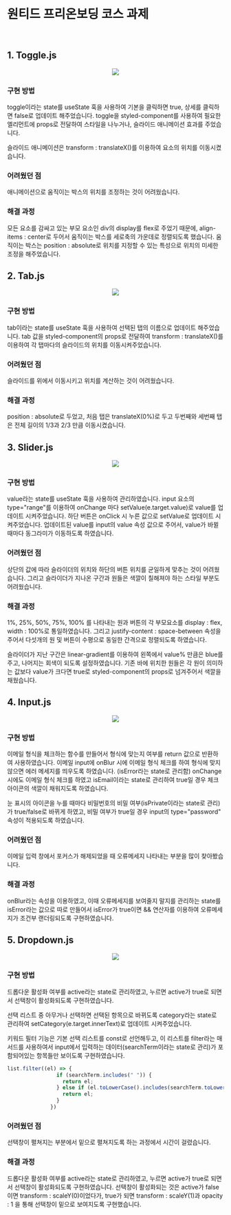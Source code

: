 # 원티드 프리온보딩 코스 과제
<br/>

## 1. Toggle.js
<p align="center"><img src="https://user-images.githubusercontent.com/94282246/164976529-7a3bd04d-63bd-4259-832c-ab1bc80afff9.gif"></p>

### 구현 방법
toggle이라는 state를 useState 훅을 사용하여 기본을 클릭하면 true, 상세를 클릭하면 false로 업데이트 해주었습니다.
toggle을 styled-component를 사용하여 필요한 엘리먼트에 props로 전달하여 스타일을 나누거나, 슬라이드 애니메이션 효과를 주었습니다.

슬라이드 애니메이션은 transform : translateX()를 이용하여 요소의 위치를 이동시켰습니다.


### 어려웠던 점
애니메이션으로 움직이는 박스의 위치를 조정하는 것이 어려웠습니다.

### 해결 과정
모든 요소를 감싸고 있는 부모 요소인 div의 display를 flex로 주었기 때문에, align-items : center로 두어서 움직이는 박스를 세로축의 가운데로 정렬되도록 했습니다.
움직이는 박스는 position : absolute로 위치를 지정할 수 있는 특성으로 위치의 미세한 조정을 해주었습니다.


## 2. Tab.js
<p align="center"><img src="https://user-images.githubusercontent.com/94282246/164976724-889e7373-5f96-446b-b085-d10014d042a8.gif"></p>

### 구현 방법
tab이라는 state를 useState 훅을 사용하여 선택된 탭의 이름으로 업데이트 해주었습니다.
tab 값을 styled-component의 props로 전달하여 transform : translateX()를 이용하여 각 탭마다의 슬라이드의 위치를 이동시켜주었습니다.

### 어려웠던 점
슬라이드를 위에서 이동시키고 위치를 계산하는 것이 어려웠습니다.

### 해결 과정
position : absolute로 두었고, 처음 탭은 translateX(0%)로 두고 두번째와 세번째 탭은 전체 길이의 1/3과 2/3 만큼 이동시켰습니다.


## 3. Slider.js
<p align="center"><img src="https://user-images.githubusercontent.com/94282246/164977552-314f1cf0-9def-45a0-8d3f-261c53f1f727.gif"></p>

### 구현 방법
value라는 state를 useState 훅을 사용하여 관리하였습니다.
input 요소의 type="range"를 이용하여 onChange 마다 setValue(e.target.value)로 value를 업데이트 시켜주었습니다.
하단 버튼은 onClick 시 누른 값으로 setValue로 업데이트 시켜주었습니다.
업데이트된 value를 input의 value 속성 값으로 주어서, value가 바뀔 때마다 동그라미가 이동하도록 하였습니다.


### 어려웠던 점
상단의 값에 따라 슬라이더의 위치와 하단의 버튼 위치를 균일하게 맞추는 것이 어려웠습니다.
그리고 슬라이더가 지나온 구간과 원들은 색깔이 칠해져야 하는 스타일 부분도 어려웠습니다.

### 해결 과정
1%, 25%, 50%, 75%, 100% 를 나타내는 원과 버튼의 각 부모요소를 display : flex, width : 100%로 통일하였습니다.
그리고 justify-content : space-between 속성을 주어서 다섯개의 원 및 버튼이 수평으로 동일한 간격으로 정렬되도록 하였습니다.

슬라이더가 지난 구간은 linear-gradient를 이용하여 왼쪽에서 value% 만큼은 blue를 주고, 나머지는 회색이 되도록 설정하였습니다.
기존 바에 위치한 원들은 각 원이 의미하는 값보다 value가 크다면 true로 styled-component의 props로 넘겨주어서 색깔을 채웠습니다.


## 4. Input.js
<p align="center"><img src="https://user-images.githubusercontent.com/94282246/164978959-59759ea1-737a-48d0-8cff-2dabc03da9f9.gif"></p>

### 구현 방법
이메일 형식을 체크하는 함수를 만들어서 형식에 맞는지 여부를 return 값으로 반환하여 사용하였습니다.
이메일 input에 onBlur 시에 이메일 형식 체크를 하여 형식에 맞지 않으면 에러 메세지를 띄우도록 하였습니다. (isError라는 state로 관리함)
onChange 시에도 이메일 형식 체크를 하였고 isEmail이라는 state로 관리하여 true일 경우 체크 아이콘의 색깔이 채워지도록 하였습니다.

눈 표시의 아이콘을 누를 때마다 비밀번호의 비밀 여부(isPrivate이라는 state로 관리)가 true/false로 바뀌게 하였고,
비밀 여부가 true일 경우 input의 type="password" 속성이 적용되도록 하였습니다.

### 어려웠던 점
이메일 입력 창에서 포커스가 해제되었을 때 오류메세지 나타내는 부분을 많이 찾아봤습니다.

### 해결 과정
onBlur라는 속성을 이용하였고, 이때 오류메세지를 보여줄지 말지를 관리하는 state를 isError라는 값으로 따로 만들어서
isError가 true이면 && 연산자를 이용하여 오류메세지가 조건부 랜더링되도록 구현하였습니다.

## 5. Dropdown.js
<p align="center"><img src="https://user-images.githubusercontent.com/94282246/164979107-16c2396f-b058-4e9e-8112-c0038d5477ea.gif"></p>

### 구현 방법
드롭다운 활성화 여부를 active라는 state로 관리하였고, 누르면 active가 true로 되면서 선택창이 활성화되도록 구현하였습니다.

선택 리스트 중 아무거나 선택하면 선택된 항목으로 바뀌도록 category라는 state로 관리하여 setCategory(e.target.innerText)로 업데이트 시켜주었습니다.

키워드 필터 기능은 기본 선택 리스트를 const로 선언해두고, 이 리스트를 filter라는 매서드를 사용하여서 input에서 입력하는 데이터(searchTerm이라는 state로 관리)가 포함되어있는 항목들만
보이도록 구현하였습니다.
```javascript
list.filter((el) => {
                if (searchTerm.includes(" ")) {
                  return el;
                } else if (el.toLowerCase().includes(searchTerm.toLowerCase())) {
                  return el;
                }
              })
```

### 어려웠던 점
선택창이 펼쳐지는 부분에서 밑으로 펼쳐지도록 하는 과정에서 시간이 걸렸습니다.

### 해결 과정
드롭다운 활성화 여부를 active라는 state로 관리하였고, 누르면 active가 true로 되면서 선택창이 활성화되도록 구현하였습니다.
선택창이 활성화되는 것은 active가 false이면 transform : scaleY(0)이었다가,
true가 되면 transform : scaleY(1)과 opacity : 1 을 통해 선택창이 밑으로 보여지도록 구현했습니다.


